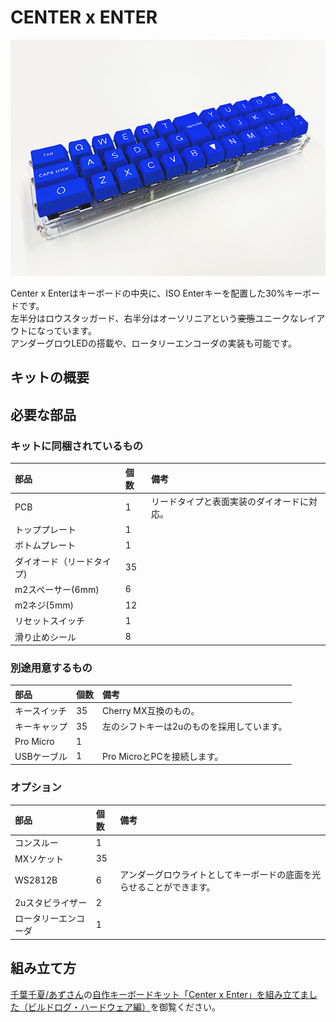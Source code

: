 # CENTER x ENTER

<img src="https://github.com/takashicompany/center-enter/blob/master/images/qmk.jpg?raw=true" width="600">

Center x Enterはキーボードの中央に、ISO Enterキーを配置した30%キーボードです。  
左半分はロウスタッガード、右半分はオーソリニアという~~変態~~ユニークなレイアウトになっています。  
アンダーグロウLEDの搭載や、ロータリーエンコーダの実装も可能です。

## キットの概要

## 必要な部品

### キットに同梱されているもの
|部品|個数|備考|
|:--|:--|:--|
|PCB|1|リードタイプと表面実装のダイオードに対応。|
|トッププレート|1||
|ボトムプレート|1||
|ダイオード（リードタイプ)|35||
|m2スペーサー(6mm)|6||
|m2ネジ(5mm)|12||
|リセットスイッチ|1||
|滑り止めシール|8||

### 別途用意するもの
|部品|個数|備考|
|:--|:--|:--|
|キースイッチ|35|Cherry MX互換のもの。|
|キーキャップ|35|左のシフトキーは2uのものを採用しています。|
|Pro Micro|1||
|USBケーブル|1|Pro MicroとPCを接続します。|

### オプション
|部品|個数|備考|
|:--|:--|:--|
|コンスルー|1||
|MXソケット|35||
|WS2812B|6|アンダーグロウライトとしてキーボードの底面を光らせることができます。|
|2uスタビライザー|2||
|ロータリーエンコーダ|1||

## 組み立て方
[千葉千夏/あずさん](https://twitter.com/azulee)の[自作キーボードキット「Center x Enter」を組み立てました（ビルドログ・ハードウェア編）](https://note.com/azulee/n/nbe20617f434b)を御覧ください。
